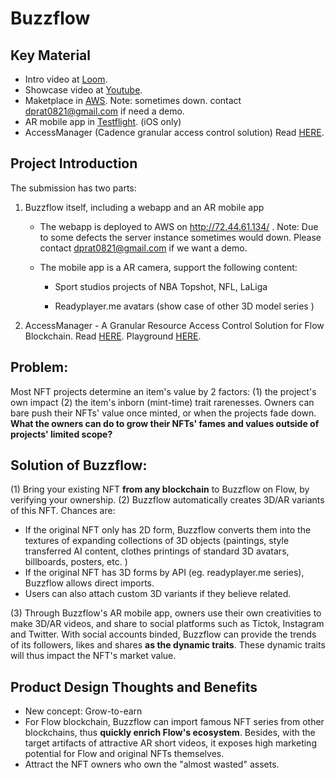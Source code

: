 # Buzzflow

## Key Material

* Intro video at [Loom](https://www.loom.com/share/6e13a15f8f6244ab9548f7c7a4df36ae). 
* Showcase video at [Youtube](https://youtu.be/5Busbnyhzuc).
* Maketplace in [AWS](http://72.44.61.134/). Note: sometimes down. contact dprat0821@gmail.com if need a demo.
* AR mobile app in [Testflight](https://testflight.apple.com/join/QIlICAHD). (iOS only)
* AccessManager (Cadence granular access control solution) Read [HERE](https://github.com/dprat0821/buzzflow/blob/main/AccessManager%20-%20A%20Granular%20Resource%20Access%20Control%20Solution%20.md).

## Project Introduction

The submission has two parts: 
1. Buzzflow itself, including a webapp and an AR mobile app

   * The webapp is deployed to AWS on http://72.44.61.134/ . Note: Due to some defects the server instance sometimes would down. Please contact dprat0821@gmail.com if we want a demo.

   * The mobile app is a AR camera,  support the following content:

     *  Sport studios projects of NBA Topshot, NFL, LaLiga

     * Readyplayer.me avatars (show case of other 3D model series )
2. AccessManager - A Granular Resource Access Control Solution for Flow Blockchain. Read [HERE](https://github.com/dprat0821/buzzflow/blob/main/AccessManager%20-%20A%20Granular%20Resource%20Access%20Control%20Solution%20.md). Playground [HERE](https://play.flow.com/000db34a-81ee-4709-9d39-948bf953138d?type=account&id=617f068d-825c-4a7e-96ca-f45bb6350234&storage=none).

## Problem: 
Most NFT projects determine an item's value by 2 factors: (1) the project's own impact (2) the item's inborn (mint-time) trait rarenesses. Owners can bare push their NFTs' value once minted, or when the projects fade down.  **What the owners can do to grow their NFTs' fames and values outside of projects' limited scope?**

## Solution of Buzzflow:
(1) Bring your existing NFT **from any blockchain** to Buzzflow on Flow, by verifying your ownership. 
(2) Buzzflow automatically creates 3D/AR variants of this NFT. Chances are:

* If the original NFT only has 2D form, Buzzflow converts them into the textures of expanding collections of 3D objects (paintings, style transferred AI content, clothes printings of standard 3D avatars, billboards, posters, etc. )
* If the original NFT has 3D forms by API (eg. readyplayer.me series), Buzzflow allows direct imports.
* Users can also attach custom 3D variants if they believe related. 

(3) Through Buzzflow's AR mobile app, owners use their own creativities to make 3D/AR videos, and share to social platforms such as Tictok, Instagram and Twitter. With social accounts binded, Buzzflow can provide the trends of its followers, likes and shares **as the dynamic traits**. These dynamic traits will thus impact the NFT's market value.

## Product Design Thoughts and Benefits
* New concept: Grow-to-earn
* For Flow blockchain, Buzzflow can import famous NFT series from other blockchains, thus **quickly enrich Flow's ecosystem**.  Besides, with the target artifacts of attractive AR short videos, it exposes high marketing potential for Flow and original NFTs themselves.
* Attract the NFT owners who own the "almost wasted" assets.



